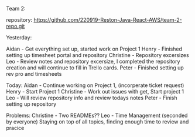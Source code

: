 Team 2:

repository: https://github.com/220919-Reston-Java-React-AWS/team-2-repo.git


 
Yesterday:

Aidan - Get everything set up, started work on Project 1
Henry - Finished setting up timesheet portal and repository
Christine - Repository excersizes
Leo - Review notes and repository excersize, I completed the repository creation and will continue to fill in Trello cards.
Peter - Finished setting up rev pro and timesheets



Today:
Aidan - Continue working on Project 1, (incorperate ticket request)
Henry - Start Project 1
Christine - Work out issues with get, Start project 1
Leo - Will review repository info and review todays notes
Peter - Finish setting up repository


Problems:
Christine - Two READMEs??
Leo - Time Management (seconded by everyone) Staying on top of all topics, finding enough time to review and pracice






